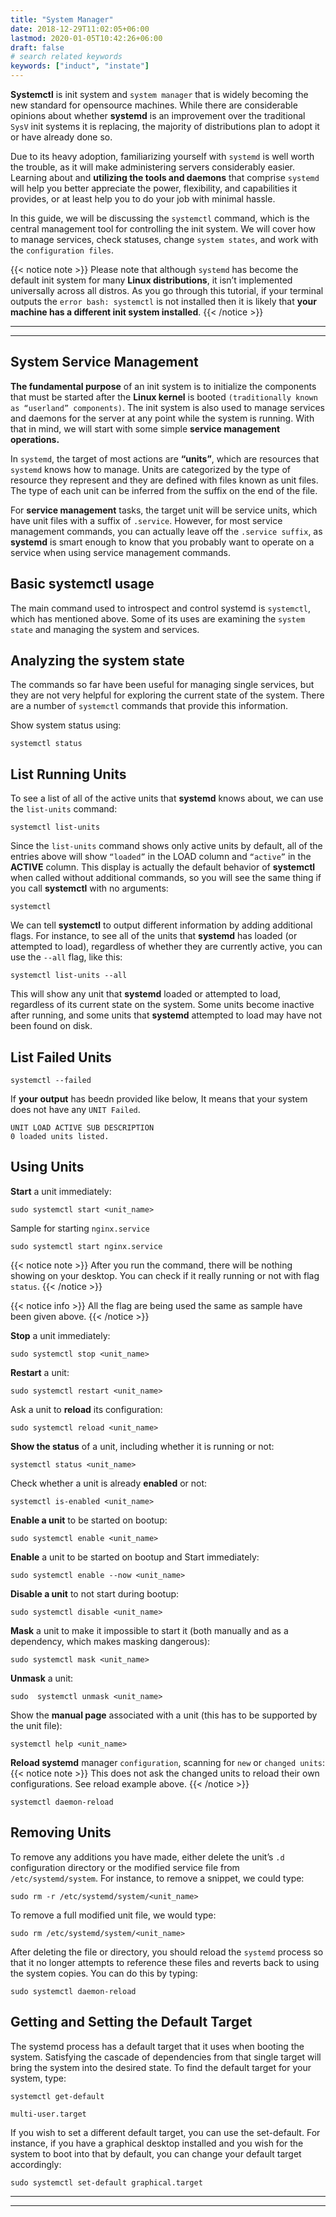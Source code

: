 ```yaml
---
title: "System Manager"
date: 2018-12-29T11:02:05+06:00
lastmod: 2020-01-05T10:42:26+06:00
draft: false
# search related keywords
keywords: ["induct", "instate"]
---
```

**Systemctl** is init system and `system manager` that is widely becoming the new standard for opensource machines. While there are considerable opinions about whether **systemd** is an improvement over the traditional `SysV` init systems it is replacing, the majority of distributions plan to adopt it or have already done so.

Due to its heavy adoption, familiarizing yourself with `systemd` is well worth the trouble, as it will make administering servers considerably easier. Learning about and **utilizing the tools and daemons** that comprise `systemd` will help you better appreciate the power, flexibility, and capabilities it provides, or at least help you to do your job with minimal hassle.

In this guide, we will be discussing the `systemctl` command, which is the central management tool for controlling the init system. We will cover how to manage services, check statuses, change `system states`, and work with the `configuration files`.

{{< notice note >}}
Please note that although `systemd` has become the default init system for many **Linux distributions**, it isn’t implemented universally across all distros. As you go through this tutorial, if your terminal outputs the `error bash: systemctl` is not installed then it is likely that **your machine has a different init system installed**.
{{< /notice >}}

----
----

## System Service Management
**The fundamental purpose** of an init system is to initialize the components that must be started after the **Linux kernel** is booted `(traditionally known as “userland” components)`. The init system is also used to manage services and daemons for the server at any point while the system is running. With that in mind, we will start with some simple **service management operations.**

In `systemd`, the target of most actions are **“units”**, which are resources that `systemd` knows how to manage. Units are categorized by the type of resource they represent and they are defined with files known as unit files. The type of each unit can be inferred from the suffix on the end of the file.

For **service management** tasks, the target unit will be service units, which have unit files with a suffix of `.service`. However, for most service management commands, you can actually leave off the `.service suffix`, as **systemd** is smart enough to know that you probably want to operate on a service when using service management commands.

## Basic systemctl usage 
The main command used to introspect and control systemd is `systemctl`, which has mentioned above. Some of its uses are examining the `system state` and managing the system and services.

## Analyzing the system state
The commands so far have been useful for managing single services, but they are not very helpful for exploring the current state of the system. There are a number of `systemctl` commands that provide this information.

Show system status using: 
```
systemctl status
```
## List Running Units
To see a list of all of the active units that **systemd** knows about, we can use the `list-units` command:
```
systemctl list-units
```
Since the `list-units` command shows only active units by default, all of the entries above will show `“loaded”` in the LOAD column and `“active”` in the **ACTIVE** column. This display is actually the default behavior of **systemctl** when called without additional commands, so you will see the same thing if you call **systemctl** with no arguments:
```
systemctl
```
We can tell **systemctl** to output different information by adding additional flags. For instance, to see all of the units that **systemd** has loaded (or attempted to load), regardless of whether they are currently active, you can use the `--all` flag, like this:
```
systemctl list-units --all
```
This will show any unit that **systemd** loaded or attempted to load, regardless of its current state on the system. Some units become inactive after running, and some units that **systemd** attempted to load may have not been found on disk.

## List Failed Units 
```
systemctl --failed
```
If **your output** has beedn provided like below, It means that your system does not have any `UNIT Failed`.
```
UNIT LOAD ACTIVE SUB DESCRIPTION
0 loaded units listed.
```
## Using Units
**Start** a unit immediately:
```
sudo systemctl start <unit_name>
```
Sample for starting `nginx.service`
```
sudo systemctl start nginx.service
```
{{< notice note >}}
After you run the command, there will be nothing showing on your desktop. You can check if it really running or not with flag `status`.
{{< /notice >}}

{{< notice info >}}
All the flag are being used the same as sample have been given above.
{{< /notice >}}

**Stop** a unit immediately:
```
sudo systemctl stop <unit_name>
```
**Restart** a unit:
```
sudo systemctl restart <unit_name>
```
Ask a unit to **reload** its configuration:
```
sudo systemctl reload <unit_name>
```
**Show the status** of a unit, including whether it is running or not:
```
systemctl status <unit_name>
```
Check whether a unit is already **enabled** or not:
```
systemctl is-enabled <unit_name>
```
**Enable a unit** to be started on bootup:
```
sudo systemctl enable <unit_name>
```
**Enable** a unit to be started on bootup and Start immediately:
```
sudo systemctl enable --now <unit_name>
```
**Disable a unit** to not start during bootup:
```
sudo systemctl disable <unit_name>
```
**Mask** a unit to make it impossible to start it (both manually and as a dependency, which makes masking dangerous):
```
sudo systemctl mask <unit_name>
```
**Unmask** a unit:
```
sudo  systemctl unmask <unit_name>
```
Show the **manual page** associated with a unit (this has to be supported by the unit file):
```
systemctl help <unit_name>
```
**Reload systemd** manager `configuration`, scanning for `new` or `changed units`:
{{< notice note >}}
This does not ask the changed units to reload their own configurations. See reload example above.
{{< /notice >}}
```
systemctl daemon-reload
```

## Removing Units
To remove any additions you have made, either delete the unit’s `.d` configuration directory or the modified service file from `/etc/systemd/system`. For instance, to remove a snippet, we could type:
```
sudo rm -r /etc/systemd/system/<unit_name>
```
To remove a full modified unit file, we would type:
```
sudo rm /etc/systemd/system/<unit_name>
```
After deleting the file or directory, you should reload the `systemd` process so that it no longer attempts to reference these files and reverts back to using the system copies. You can do this by typing:
```
sudo systemctl daemon-reload
```

## Getting and Setting the Default Target

The systemd process has a default target that it uses when booting the system. Satisfying the cascade of dependencies from that single target will bring the system into the desired state. To find the default target for your system, type:
```
systemctl get-default
```

```
multi-user.target
```
If you wish to set a different default target, you can use the set-default. For instance, if you have a graphical desktop installed and you wish for the system to boot into that by default, you can change your default target accordingly:
```
sudo systemctl set-default graphical.target
```

---
---